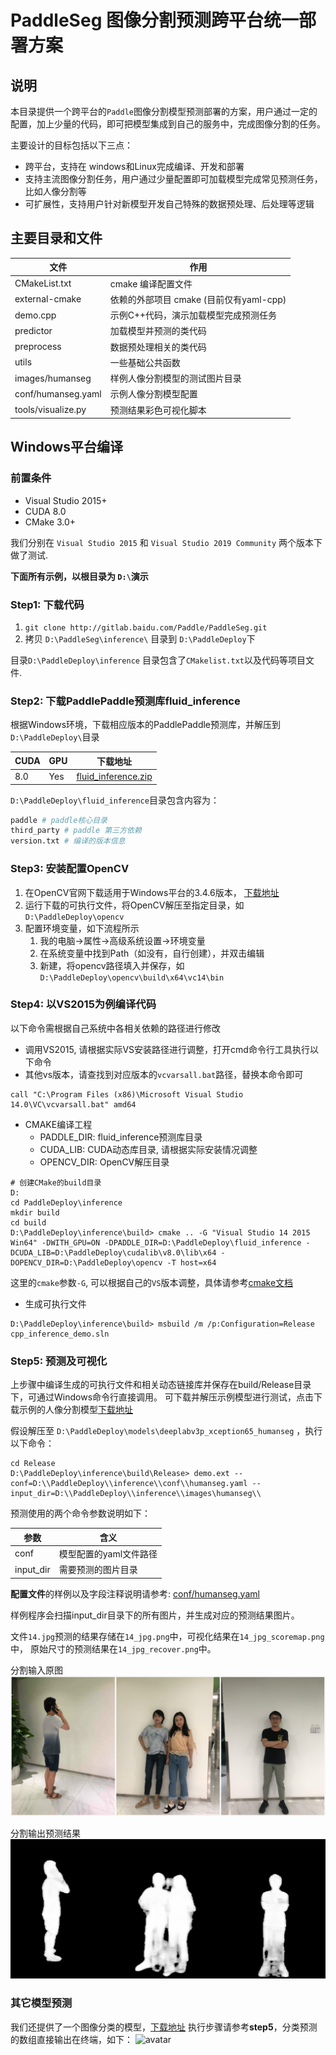 # PaddleSeg 图像分割预测跨平台统一部署方案

## 说明

本目录提供一个跨平台的`Paddle`图像分割模型预测部署的方案，用户通过一定的配置，加上少量的代码，即可把模型集成到自己的服务中，完成图像分割的任务。

主要设计的目标包括以下三点：
- 跨平台，支持在 windows和Linux完成编译、开发和部署
- 支持主流图像分割任务，用户通过少量配置即可加载模型完成常见预测任务，比如人像分割等
- 可扩展性，支持用户针对新模型开发自己特殊的数据预处理、后处理等逻辑



## 主要目录和文件
| 文件 | 作用 |
|-------|----------|
| CMakeList.txt | cmake 编译配置文件 |
| external-cmake| 依赖的外部项目 cmake (目前仅有yaml-cpp)|
| demo.cpp | 示例C++代码，演示加载模型完成预测任务 |
| predictor | 加载模型并预测的类代码|
| preprocess |数据预处理相关的类代码|
| utils | 一些基础公共函数|
| images/humanseg | 样例人像分割模型的测试图片目录|
| conf/humanseg.yaml | 示例人像分割模型配置|
| tools/visualize.py | 预测结果彩色可视化脚本 |

## Windows平台编译

### 前置条件
* Visual Studio 2015+ 
* CUDA 8.0
* CMake 3.0+

我们分别在 `Visual Studio 2015` 和 `Visual Studio 2019 Community` 两个版本下做了测试.

**下面所有示例，以根目录为 `D:\`演示**

### Step1: 下载代码

1. `git clone http://gitlab.baidu.com/Paddle/PaddleSeg.git`
2. 拷贝 `D:\PaddleSeg\inference\` 目录到 `D:\PaddleDeploy`下

目录`D:\PaddleDeploy\inference` 目录包含了`CMakelist.txt`以及代码等项目文件.



### Step2: 下载PaddlePaddle预测库fluid_inference

根据Windows环境，下载相应版本的PaddlePaddle预测库，并解压到`D:\PaddleDeploy\`目录

| CUDA | GPU | 下载地址 |
|------|------|--------|
| 8.0 | Yes | [fluid_inference.zip](https://bj.bcebos.com/v1/paddleseg/fluid_inference_win.zip) |

`D:\PaddleDeploy\fluid_inference`目录包含内容为：
```bash
paddle # paddle核心目录
third_party # paddle 第三方依赖
version.txt # 编译的版本信息
```


### Step3: 安装配置OpenCV

1. 在OpenCV官网下载适用于Windows平台的3.4.6版本， [下载地址](https://sourceforge.net/projects/opencvlibrary/files/3.4.6/opencv-3.4.6-vc14_vc15.exe/download)  
2. 运行下载的可执行文件，将OpenCV解压至指定目录，如`D:\PaddleDeploy\opencv`  
3. 配置环境变量，如下流程所示  
    1. 我的电脑->属性->高级系统设置->环境变量  
    2. 在系统变量中找到Path（如没有，自行创建），并双击编辑  
    3. 新建，将opencv路径填入并保存，如`D:\PaddleDeploy\opencv\build\x64\vc14\bin` 

### Step4: 以VS2015为例编译代码

以下命令需根据自己系统中各相关依赖的路径进行修改

* 调用VS2015, 请根据实际VS安装路径进行调整，打开cmd命令行工具执行以下命令
* 其他vs版本，请查找到对应版本的`vcvarsall.bat`路径，替换本命令即可

```
call "C:\Program Files (x86)\Microsoft Visual Studio 14.0\VC\vcvarsall.bat" amd64
```
    
* CMAKE编译工程
    * PADDLE_DIR: fluid_inference预测库目录
    * CUDA_LIB: CUDA动态库目录, 请根据实际安装情况调整
    * OPENCV_DIR: OpenCV解压目录

```
# 创建CMake的build目录
D:
cd PaddleDeploy\inference
mkdir build
cd build
D:\PaddleDeploy\inference\build> cmake .. -G "Visual Studio 14 2015 Win64" -DWITH_GPU=ON -DPADDLE_DIR=D:\PaddleDeploy\fluid_inference -DCUDA_LIB=D:\PaddleDeploy\cudalib\v8.0\lib\x64 -DOPENCV_DIR=D:\PaddleDeploy\opencv -T host=x64
```

这里的`cmake`参数`-G`, 可以根据自己的`VS`版本调整，具体请参考[cmake文档](https://cmake.org/cmake/help/v3.15/manual/cmake-generators.7.html)

* 生成可执行文件

```
D:\PaddleDeploy\inference\build> msbuild /m /p:Configuration=Release cpp_inference_demo.sln
```

### Step5: 预测及可视化

上步骤中编译生成的可执行文件和相关动态链接库并保存在build/Release目录下，可通过Windows命令行直接调用。
可下载并解压示例模型进行测试，点击下载示例的人像分割模型[下载地址](https://paddleseg.bj.bcebos.com/inference_model/deeplabv3p_xception65_humanseg.tgz)

假设解压至 `D:\PaddleDeploy\models\deeplabv3p_xception65_humanseg` ，执行以下命令：

```
cd Release
D:\PaddleDeploy\inference\build\Release> demo.ext --conf=D:\\PaddleDeploy\\inference\\conf\\humanseg.yaml --input_dir=D:\\PaddleDeploy\\inference\\images\humanseg\\
```

预测使用的两个命令参数说明如下：

| 参数 | 含义 |
|-------|----------|
| conf | 模型配置的yaml文件路径 |
| input_dir | 需要预测的图片目录 |

**配置文件**的样例以及字段注释说明请参考: [conf/humanseg.yaml](inference/conf/humanseg.yaml)

样例程序会扫描input_dir目录下的所有图片，并生成对应的预测结果图片。

文件`14.jpg`预测的结果存储在`14_jpg.png`中，可视化结果在`14_jpg_scoremap.png`中， 原始尺寸的预测结果在`14_jpg_recover.png`中。

分割输入原图  
![avatar](images/humanseg/demo.jpg)

分割输出预测结果   
![avatar](images/humanseg/demo_jpg_recover.png)

### 其它模型预测
我们还提供了一个图像分类的模型，[下载地址](https://paddleseg.bj.bcebos.com/models/ResNet50_vd.tar)
执行步骤请参考**step5**，分类预测的数组直接输出在终端，如下：
![avatar](https://paddleseg.bj.bcebos.com/serving/images/classify_demo_out.png)
